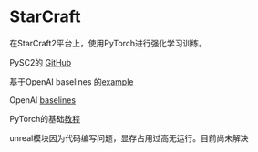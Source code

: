 # StarCraft

在StarCraft2平台上，使用PyTorch进行强化学习训练。 

PySC2的 [GitHub](https://github.com/deepmind/pysc2)

基于OpenAI baselines 的[example](https://github.com/chris-chris/pysc2-examples)

OpenAI [baselines](https://github.com/openai/baselines)

PyTorch的基础[教程](https://github.com/MorvanZhou/PyTorch-Tutorial)

unreal模块因为代码编写问题，显存占用过高无运行。目前尚未解决

